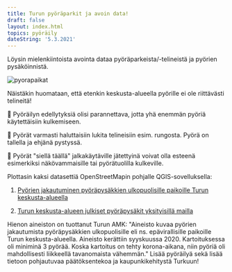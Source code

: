 ```yaml
---
title: Turun pyöräparkit ja avoin data!
draft: false
layout: index.html
topics: pyöräily
dateString: '5.3.2021'
---
```

Löysin mielenkiintoista avointa dataa pyöräparkeista/-telineistä ja pyörien pysäköinnistä.

![pyorapaikat](pyorapaikat.jpg)

Näistäkin huomataan, että etenkin keskusta-alueella pyörille ei ole riittävästi telineitä!

🚴‍ Pyöräilyn edellytyksiä olisi parannettava, jotta yhä enemmän pyöriä käytettäisiin kulkemiseen. 

🚴‍ Pyörät varmasti haluttaisiin lukita telineisiin esim. rungosta. Pyörä on tallella ja ehjänä pystyssä.

🚴‍ Pyörät "siellä täällä" jalkakäytäville jätettyinä voivat olla esteenä esimerkiksi näkövammaisille tai pyörätuolilla kulkeville.

Plottasin kaksi datasettiä OpenStreetMapin pohjalle QGIS-sovelluksella:

1) [Pyörien jakautuminen pyöräpysäkkien ulkopuolisille paikoille Turun keskusta-alueella](https://data.lounaistieto.fi/data/fi/dataset/pyorien-jakautuminen-pyorapysakkien-ulkopuolisille-paikoille-turun-keskusta-alueella)

2) [Turun keskusta-alueen julkiset pyöräpysäkit yksityisillä mailla](https://data.lounaistieto.fi/data/fi/dataset/turun-keskusta-alueen-julkiset-pyorapysakit-yksityisilla-mailla)


Hienon aineiston on tuottanut Turun AMK: "Aineisto kuvaa pyörien jakautumista pyöräpysäkkien ulkopuolisille eli ns. epävirallisille paikoille Turun keskusta-alueella. Aineisto kerättiin syyskuussa 2020. Kartoituksessa oli miniminä 3 pyörää. Koska kartoitus on tehty korona-aikana, niin pyöriä oli mahdollisesti liikkeellä tavanomaista vähemmän."
Lisää pyöräilyä sekä lisää tietoon pohjautuvaa päätöksentekoa ja kaupunkikehitystä Turkuun! 

